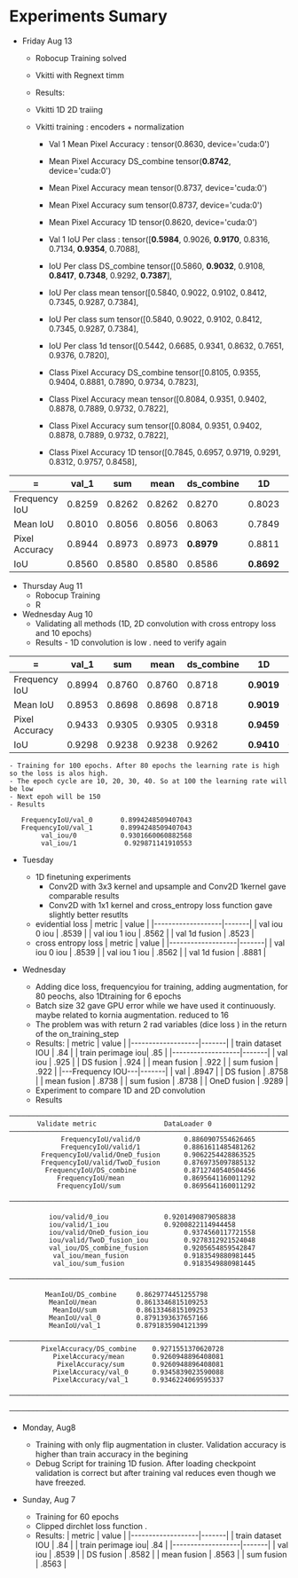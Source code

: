 # Experiments Sumary
* Friday Aug 13
    - Robocup Training solved
    - Vkitti with Regnext timm 
    - Results: 
    - Vkitti 1D 2D traiing 





    - Vkitti training : encoders + normalization 
        - Val 1 Mean Pixel Accuracy :    tensor(0.8630, device='cuda:0')
        - Mean Pixel Accuracy DS_combine tensor(**0.8742**, device='cuda:0')
        - Mean Pixel Accuracy mean       tensor(0.8737, device='cuda:0')
        - Mean Pixel Accuracy sum        tensor(0.8737, device='cuda:0')
        - Mean Pixel Accuracy 1D         tensor(0.8620, device='cuda:0')

        - Val 1 IoU Per class :    tensor([**0.5984**, 0.9026, **0.9170**, 0.8316, 0.7134, **0.9354**, 0.7088],
        - IoU Per class DS_combine tensor([0.5860, **0.9032**, 0.9108, **0.8417**, **0.7348**, 0.9292, **0.7387**],
        - IoU Per class mean       tensor([0.5840, 0.9022, 0.9102, 0.8412, 0.7345, 0.9287, 0.7384],
        - IoU Per class sum        tensor([0.5840, 0.9022, 0.9102, 0.8412, 0.7345, 0.9287, 0.7384],
        - IoU Per class 1d         tensor([0.5442, 0.6685, 0.9341, 0.8632, 0.7651, 0.9376, 0.7820],


        - Class Pixel Accuracy DS_combine tensor([0.8105, 0.9355, 0.9404, 0.8881, 0.7890, 0.9734, 0.7823],
        - Class Pixel Accuracy mean       tensor([0.8084, 0.9351, 0.9402, 0.8878, 0.7889, 0.9732, 0.7822],
        - Class Pixel Accuracy sum        tensor([0.8084, 0.9351, 0.9402, 0.8878, 0.7889, 0.9732, 0.7822],
        - Class Pixel Accuracy 1D         tensor([0.7845, 0.6957, 0.9719, 0.9291, 0.8312, 0.9757, 0.8458],

|       =        | val_1  | sum  | mean | ds_combine | 1D | 2D  |
|----------------|--------|------|------|------------|----|-----|
| Frequency IoU  | 0.8259   | 0.8262 | 0.8262 | 0.8270 |0.8023| 0. |
| Mean IoU       |0.8010   | 0.8056 | 0.8056 | 0.8063 |0.7849| 0. |
| Pixel Accuracy | 0.8944   | 0.8973 | 0.8973 |**0.8979** | 0.8811 | 0. |
| IoU            | 0.8560 | 0.8580 | 0.8580 | 0.8586 | **0.8692** | 0. |

* Thursday Aug 11
    - Robocup Training
    - R
* Wednesday Aug 10
    - Validating all methods (1D, 2D convolution with cross entropy loss and 10 epochs)
    - Results - 1D convolution is low . need to verify again
    
|       =        | val_1  | sum  | mean | ds_combine | 1D | 2D  |
|----------------|--------|------|------|------------|----|-----|
| Frequency IoU  | 0.8994   | 0.8760 | 0.8760 | 0.8718 | **0.9019** | 0.9008 |
| Mean IoU       |0.8953   | 0.8698 | 0.8698 | 0.8718 | **0.9019** | 0.8965 |
| Pixel Accuracy | 0.9433   | 0.9305 | 0.9305 | 0.9318 | **0.9459** | 0.9456 |
| IoU            | 0.9298 | 0.9238 | 0.9238 | 0.9262 | **0.9410** | 0.9310 |
    
    
    - Training for 100 epochs. After 80 epochs the learning rate is high so the loss is alos high. 
    - The epoch cycle are 10, 20, 30, 40. So at 100 the learning rate will be low 
    - Next epoh will be 150 
    - Results
```
   FrequencyIoU/val_0       0.8994248509407043
   FrequencyIoU/val_1       0.8994248509407043
        val_iou/0           0.9301660060882568
        val_iou/1            0.929871141910553
```
    



* Tuesday 
    - 1D finetuning experiments 
        - Conv2D with 3x3 kernel and upsample and Conv2D 1kernel gave comparable results
        - Conv2D with 1x1 kernel and cross_entropy loss function gave slightly better resutlts
    - evidential loss
        |  metric           | value |
        |-------------------|-------|
        | val iou 0 iou     | .8539 |
        | val iou 1 iou     | .8562 |
        | val 1d fusion     | .8523 |
    - cross entropy loss
        |  metric           | value |
        |-------------------|-------|
        | val iou 0 iou     | .8539 |
        | val iou 1 iou     | .8562 |
        | val 1d fusion     | .8881 |

* Wednesday
    - Adding dice loss, frequencyiou for training, adding augmentation, for 80 peochs, also 1Dtraining for 6 epochs
    - Batch size 32 gave GPU error while we have used it continuously. maybe related to kornia augmentation. reduced to 16
    - The problem was with return 2 rad variables (dice loss ) in the return of the on_training_step 
    - Results:
        |  metric           | value |
        |-------------------|-------|
        | train dataset IOU | .84   |
        | train perimage iou| .85   |
        |-------------------|-------|
        | val iou           | .925  |
        | DS fusion         | .924  |
        | mean fusion       | .922  |
        | sum fusion        | .922  |
        |---Frequency IOU---|-------|
        | val               | .8947 |
        | DS fusion         | .8758 |
        | mean fusion       | .8738 |
        | sum fusion        | .8738 |
        | OneD fusion       | .9289 |
    - Experiment to compare 1D and 2D convolution 
    - Results
```
────────────────────────────────────────────────────────────────────────────────────────────────────────────────────────
       Validate metric                 DataLoader 0
────────────────────────────────────────────────────────────────────────────────────────────────────────────────────────
             FrequencyIoU/valid/0           0.8860907554626465
             FrequencyIoU/valid/1           0.8861611485481262
        FrequencyIoU/valid/OneD_fusion      0.9062254428863525
        FrequencyIoU/valid/TwoD_fusion      0.8769735097885132
         FrequencyIoU/DS_combine            0.8712740540504456
            FrequencyIoU/mean               0.8695641160011292
            FrequencyIoU/sum                0.8695641160011292

────────────────────────────────────────────────────────────────────────────────────────────────────────────────────────

          iou/valid/0_iou              0.9201490879058838
          iou/valid/1_iou              0.9200822114944458      
          iou/valid/OneD_fusion_iou         0.9374560117721558
          iou/valid/TwoD_fusion_iou         0.9278312921524048
          val_iou/DS_combine_fusion         0.9205654859542847
           val_iou/mean_fusion              0.9183549880981445
           val_iou/sum_fusion               0.9183549880981445

────────────────────────────────────────────────────────────────────────────────────────────────────────────────────────

         MeanIoU/DS_combine     0.8629774451255798
          MeanIoU/mean          0.8613346815109253
           MeanIoU/sum          0.8613346815109253
          MeanIoU/val_0         0.8791393637657166
          MeanIoU/val_1         0.8791835904121399

────────────────────────────────────────────────────────────────────────────────────────────────────────────────────────
        PixelAccuracy/DS_combine    0.9271551370620728
           PixelAccuracy/mean       0.9260948896408081
            PixelAccuracy/sum       0.9260948896408081
           PixelAccuracy/val_0      0.9345839023590088
           PixelAccuracy/val_1      0.9346224069595337
        
────────────────────────────────────────────────────────────────────────────────────────────────────────────────────────

────────────────────────────────────────────────────────────────────────────────────────────────────────────────────────
```
* Monday, Aug8 
    - Training with only flip augmentation in cluster. Validation accuracy is higher than train accuracy in the begining
    - Debug Script for training 1D fusion. After loading checkpoint validation is correct but after training val reduces even though we have freezed.

* Sunday, Aug 7
    - Training for 60 epochs 
    - Clipped dirchlet loss function .
    - Results:
        |  metric           | value |
        |-------------------|-------|
        | train dataset IOU | .84   |
        | train perimage iou| .84   |
        |-------------------|-------|
        | val iou           | .8539 |
        | DS fusion         | .8582 |
        | mean fusion       | .8563 |
        | sum fusion        | .8563 |


        

